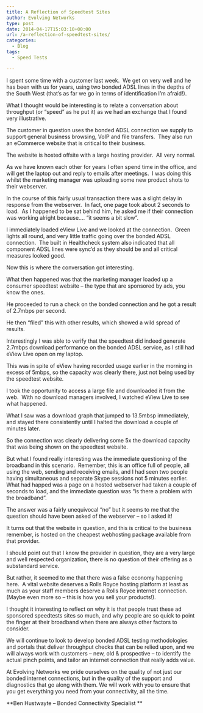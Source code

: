 ```yaml
---
title: A Reflection of Speedtest Sites
author: Evolving Networks
type: post
date: 2014-04-17T15:03:10+00:00
url: /a-reflection-of-speedtest-sites/
categories:
  - Blog
tags:
  - Speed Tests

---
```

I spent some time with a customer last week.  We get on very well and he has been with us for years, using two bonded ADSL lines in the depths of the South West (that’s as far we go in terms of identification I’m afraid!).

What I thought would be interesting is to relate a conversation about throughput (or “speed” as he put it) as we had an exchange that I found very illustrative.

The customer in question uses the bonded ADSL connection we supply to support general business browsing, VoIP and file transfers.  They also run an eCommerce website that is critical to their business.

The website is hosted offsite with a large hosting provider.  All very normal.

As we have known each other for years I often spend time in the office, and will get the laptop out and reply to emails after meetings.  I was doing this whilst the marketing manager was uploading some new product shots to their webserver.

In the course of this fairly usual transaction there was a slight delay in response from the webserver.  In fact, one page took about 2 seconds to load.  As I happened to be sat behind him, he asked me if their connection was working alright because…. “it seems a bit slow”.

I immediately loaded eView Live and we looked at the connection.  Green lights all round, and very little traffic going over the bonded ADSL connection.  The built in Healthcheck system also indicated that all component ADSL lines were sync’d as they should be and all critical measures looked good.

Now this is where the conversation got interesting.

What then happened was that the marketing manager loaded up a consumer speedtest website – the type that are sponsored by ads, you know the ones.

He proceeded to run a check on the bonded connection and he got a result of 2.7mbps per second.

He then “filed” this with other results, which showed a wild spread of results.

Interestingly I was able to verify that the speedtest did indeed generate 2.7mbps download performance on the bonded ADSL service, as I still had eView Live open on my laptop.

This was in spite of eView having recorded usage earlier in the morning in excess of 5mbps, so the capacity was clearly there, just not being used by the speedtest website.

I took the opportunity to access a large file and downloaded it from the web.  With no download managers involved, I watched eView Live to see what happened.

What I saw was a download graph that jumped to 13.5mbsp immediately, and stayed there consistently until I halted the download a couple of minutes later.

So the connection was clearly delivering some 5x the download capacity that was being shown on the speedtest website.

But what I found really interesting was the immediate questioning of the broadband in this scenario.  Remember, this is an office full of people, all using the web, sending and receiving emails, and I had seen two people having simultaneous and separate Skype sessions not 5 minutes earlier.  What had happed was a page on a hosted webserver had taken a couple of seconds to load, and the immediate question was “is there a problem with the broadband”.

The answer was a fairly unequivocal “no” but it seems to me that the question should have been asked of the webserver – so I asked it!

It turns out that the website in question, and this is critical to the business remember, is hosted on the cheapest webhosting package available from that provider.

I should point out that I know the provider in question, they are a very large and well respected organization, there is no question of their offering as a substandard service.

But rather, it seemed to me that there was a false economy happening here.  A vital website deserves a Rolls Royce hosting platform at least as much as your staff members deserve a Rolls Royce internet connection.  (Maybe even more so &#8211; this is how you sell your products!).

I thought it interesting to reflect on why it is that people trust these ad sponsored speedtests sites so much, and why people are so quick to point the finger at their broadband when there are always other factors to consider.

We will continue to look to develop bonded ADSL testing methodologies and portals that deliver throughput checks that can be relied upon, and we will always work with customers – new, old & prospective – to identify the actual pinch points, and tailor an internet connection that really adds value.

At Evolving Networks we pride ourselves on the quality of not just our bonded internet connections, but in the quality of the support and diagnostics that go along with them. We will work with you to ensure that you get everything you need from your connectivity, all the time.

**Ben Hustwayte &#8211; Bonded Connectivity Specialist **